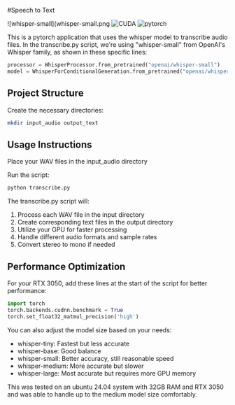 #Speech to Text

![whisper-small](whisper-small.png
![CUDA](cuda.png)
![pytorch](pytorch.png)

This is a pytorch application that uses the whisper model to transcribe audio files. In the transcribe.py script, we're using "whisper-small" from OpenAI's Whisper family, as shown in these specific lines:

```python
processor = WhisperProcessor.from_pretrained("openai/whisper-small")
model = WhisperForConditionalGeneration.from_pretrained("openai/whisper-small")
```

## Project Structure

Create the necessary directories:

```bash
mkdir input_audio output_text
```
## Usage Instructions

Place your WAV files in the input_audio directory

Run the script:

```bash
python transcribe.py
```
The transcribe.py script will:
1. Process each WAV file in the input directory
2. Create corresponding text files in the output directory
3. Utilize your GPU for faster processing
4. Handle different audio formats and sample rates
5. Convert stereo to mono if needed

## Performance Optimization

For your RTX 3050, add these lines at the start of the script for better performance:

```python
import torch
torch.backends.cudnn.benchmark = True
torch.set_float32_matmul_precision('high')
```

You can also adjust the model size based on your needs:
- whisper-tiny: Fastest but less accurate
- whisper-base: Good balance
- whisper-small: Better accuracy, still reasonable speed
- whisper-medium: More accurate but slower
- whisper-large: Most accurate but requires more GPU memory

This was tested on an ubuntu 24.04 system with 32GB RAM and RTX 3050 and was able to handle up to the medium model size comfortably.

